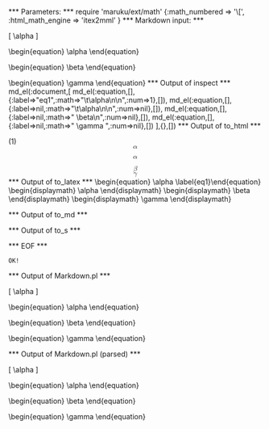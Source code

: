 
*** Parameters: ***
require 'maruku/ext/math'
{:math_numbered => '\\[', :html_math_engine => 'itex2mml' }
*** Markdown input: ***

\[
	\alpha
\]

\begin{equation}
	\alpha
\end{equation}

\begin{equation} \beta
\end{equation}


\begin{equation} \gamma \end{equation}
*** Output of inspect ***
md_el(:document,[
	md_el(:equation,[],{:label=>"eq1",:math=>"\t\\alpha\n\n",:num=>1},[]),
	md_el(:equation,[],{:label=>nil,:math=>"\t\\alpha\n\n",:num=>nil},[]),
	md_el(:equation,[],{:label=>nil,:math=>" \\beta\n",:num=>nil},[]),
	md_el(:equation,[],{:label=>nil,:math=>" \\gamma ",:num=>nil},[])
],{},[])
*** Output of to_html ***
<div class='maruku-equation' id='eq:eq1'><span class='maruku-eq-number'>(1)</span><math class='maruku-mathml' display='block' xmlns='http://www.w3.org/1998/Math/MathML'><mi>&alpha;</mi></math><div class='maruku-eq-tex'><code style='display: none'>	\alpha

</code></div></div><div class='maruku-equation'><math class='maruku-mathml' display='block' xmlns='http://www.w3.org/1998/Math/MathML'><mi>&alpha;</mi></math><div class='maruku-eq-tex'><code style='display: none'>	\alpha

</code></div></div><div class='maruku-equation'><math class='maruku-mathml' display='block' xmlns='http://www.w3.org/1998/Math/MathML'><mi>&beta;</mi></math><div class='maruku-eq-tex'><code style='display: none'> \beta
</code></div></div><div class='maruku-equation'><math class='maruku-mathml' display='block' xmlns='http://www.w3.org/1998/Math/MathML'><mi>&gamma;</mi></math><div class='maruku-eq-tex'><code style='display: none'> \gamma </code></div></div>
*** Output of to_latex ***
\begin{equation}
\alpha
\label{eq1}\end{equation}
\begin{displaymath}
\alpha
\end{displaymath}
\begin{displaymath}
\beta
\end{displaymath}
\begin{displaymath}
\gamma
\end{displaymath}

*** Output of to_md ***

*** Output of to_s ***

*** EOF ***



	OK!



*** Output of Markdown.pl ***
<p>[
    \alpha
]</p>

<p>\begin{equation}
    \alpha
\end{equation}</p>

<p>\begin{equation} \beta
\end{equation}</p>

<p>\begin{equation} \gamma \end{equation}</p>

*** Output of Markdown.pl (parsed) ***
<p>[
    \alpha
]</p
   ><p>\begin{equation}
    \alpha
\end{equation}</p
   ><p>\begin{equation} \beta
\end{equation}</p
   ><p>\begin{equation} \gamma \end{equation}</p
 >